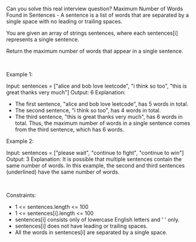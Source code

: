 Can you solve this real interview question? Maximum Number of Words Found in Sentences - A sentence is a list of words that are separated by a single space with no leading or trailing spaces.

You are given an array of strings sentences, where each sentences[i] represents a single sentence.

Return the maximum number of words that appear in a single sentence.

 

Example 1:


Input: sentences = ["alice and bob love leetcode", "i think so too", "this is great thanks very much"]
Output: 6
Explanation: 
- The first sentence, "alice and bob love leetcode", has 5 words in total.
- The second sentence, "i think so too", has 4 words in total.
- The third sentence, "this is great thanks very much", has 6 words in total.
Thus, the maximum number of words in a single sentence comes from the third sentence, which has 6 words.


Example 2:


Input: sentences = ["please wait", "continue to fight", "continue to win"]
Output: 3
Explanation: It is possible that multiple sentences contain the same number of words. 
In this example, the second and third sentences (underlined) have the same number of words.


 

Constraints:

 * 1 <= sentences.length <= 100
 * 1 <= sentences[i].length <= 100
 * sentences[i] consists only of lowercase English letters and ' ' only.
 * sentences[i] does not have leading or trailing spaces.
 * All the words in sentences[i] are separated by a single space.